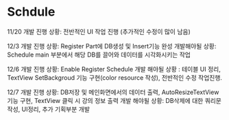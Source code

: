 # Schdule



11/20
개발 진행 상황: 전반적인 UI 작업 진행 (추가적인 수정이 많이 남음)


12/3
개발 진행 상황: Register Part에 DB생성 및 Insert기능 완성
개발해야될 상황: Schedule main 부분에서 해당 DB를 끌어와 데이터를 시각화시키는 작업

12/6
개발 진행 상황: Enable Register Schedule 
개발 해야될 상황 : 테이블 UI 정리, TextView SetBackgroud 기능 구현(color resource 작성), 전반적인 수정 작업진행.

12/7
개발 진행 상황: DB저장 및 메인화면에서의 데이터 출력, AutoResizeTextView기능 구현, TextView 클릭 시 강의 정보 출력
개발 해야될 상황: DB삭제에 대한 쿼리문 작성, UI정리, 추가 기획부분 개발
